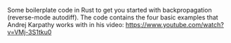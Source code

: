 Some boilerplate code in Rust to get you started with backpropagation (reverse-mode autodiff). The code contains the four basic examples that Andrej Karpathy works with in his video: https://www.youtube.com/watch?v=VMj-3S1tku0
